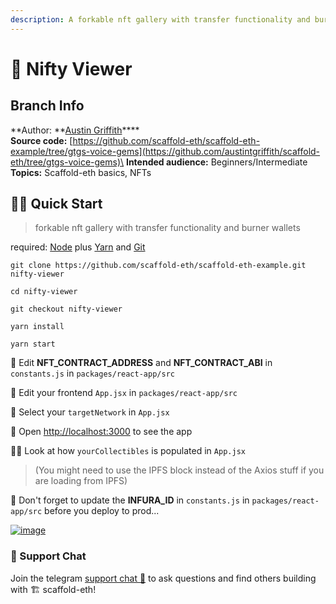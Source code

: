 ```yaml
---
description: A forkable nft gallery with transfer functionality and burner wallets.
---
```


# 🎫 Nifty Viewer

## Branch Info

**Author: **[Austin Griffith](https://github.com/austintgriffith)****\
**Source code:** [https://github.com/scaffold-eth/scaffold-eth-example/tree/gtgs-voice-gems](https://github.com/austintgriffith/scaffold-eth/tree/gtgs-voice-gems)\
**Intended audience:** Beginners/Intermediate\
**Topics:** Scaffold-eth basics, NFTs

## 🏃‍♀️ Quick Start

> forkable nft gallery with transfer functionality and burner wallets

required: [Node](https://nodejs.org/dist/latest-v12.x/) plus [Yarn](https://classic.yarnpkg.com/en/docs/install/) and [Git](https://git-scm.com/downloads)

```
git clone https://github.com/scaffold-eth/scaffold-eth-example.git nifty-viewer

cd nifty-viewer

git checkout nifty-viewer
```

```
yarn install
```

```
yarn start
```

📝 Edit **NFT\_CONTRACT\_ADDRESS** and **NFT\_CONTRACT\_ABI** in `constants.js` in `packages/react-app/src`

📝 Edit your frontend `App.jsx` in `packages/react-app/src`

📡 Select your `targetNetwork` in `App.jsx`

📱 Open [http://localhost:3000](http://localhost:3000) to see the app

🕵️‍♀️ Look at how `yourCollectibles` is populated in `App.jsx`

> (You might need to use the IPFS block instead of the Axios stuff if you are loading from IPFS)

📝 Don't forget to update the **INFURA\_ID** in `constants.js` in `packages/react-app/src` before you deploy to prod...

[![image](https://user-images.githubusercontent.com/2653167/115158550-f21e5e80-a04b-11eb-8f28-8b91413dc802.png)](https://user-images.githubusercontent.com/2653167/115158550-f21e5e80-a04b-11eb-8f28-8b91413dc802.png)

### 💬 Support Chat

Join the telegram [support chat 💬](https://t.me/joinchat/KByvmRe5wkR-8F\_zz6AjpA) to ask questions and find others building with 🏗 scaffold-eth!
